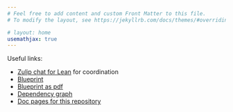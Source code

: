 ```yaml
---
# Feel free to add content and custom Front Matter to this file.
# To modify the layout, see https://jekyllrb.com/docs/themes/#overriding-theme-defaults

# layout: home
usemathjax: true
---
```


Useful links:

* [Zulip chat for Lean](https://leanprover.zulipchat.com/#narrow/stream/113488-general/topic/Proofs.20from.20the.20book) for coordination
* [Blueprint](blueprint/)
* [Blueprint as pdf](blueprint.pdf)
* [Dependency graph](blueprint/dep_graph_document.html)
* [Doc pages for this repository](docs/)